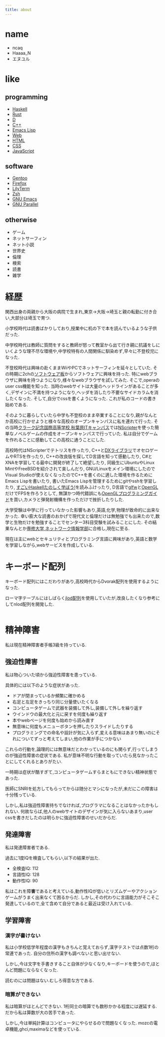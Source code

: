 ```yaml
---
title: about
---
```


# name

* ncaq
* Haaaa_N
* エヌユル

# like

## programming

* [Haskell](https://www.haskell.org/)
* [Rust](https://www.rust-lang.org/)
* [D](https://dlang.org/)
* [C++](https://isocpp.org/)
* [Emacs Lisp](https://www.gnu.org/software/emacs/manual/html_node/elisp/)
* [Web](https://whatwg.org/)
* [HTML](https://html.spec.whatwg.org/multipage/)
* [CSS](https://drafts.csswg.org/)
* [JavaScript](https://github.com/tc39/ecma262)

## software

* [Gentoo](https://www.gentoo.org/)
* [Firefox](https://www.mozilla.org/firefox/)
* [LilyTerm](http://lilyterm.luna.com.tw/)
* [Zsh](https://www.zsh.org/)
* [GNU Emacs](https://www.gnu.org/software/emacs/)
* [GNU Parallel](https://www.gnu.org/software/parallel/)

## otherwise

* ゲーム
* ネットサーフィン
* ネット小説
* 世界史
* 倫理
* 検索
* 読書
* 雑学

# 経歴

関西出身の両親から大阪の病院で生まれ,東京→大阪→埼玉と親の転勤に付き合い,大部分は埼玉で育つ.

小学校時代は読書ばかりしており,授業中に机の下で本を読んでいるような子供だった.

中学校時代は教師に質問をすると教師が怒って教室から出て行き親に抗議をしにいくような理不尽な環境や,中学校特有の人間関係に馴染めず,早々に不登校児になった.

不登校時代は興味の赴くままWiiやPCでネットサーフィンを延々としていた.
その時期に2chの[ソフトウェア板](https://potato.2ch.net/software/)からソフトウェアに興味を持った.
特にwebブラウザに興味を持つようになり,様々なwebブラウザを試してみた.
そこで,operaのuser css機能を知った.
当時のwebサイトは大量のヘッドラインがあることが多く,デザインに不満を持つようになり,ヘッダを消したり不要なサイドカラムを消したくなった.
そして,自分でcssを書くようになった.
これが私のコードの書き始めである.

そのように暮らしていたら中学も不登校のまま卒業することになり,親がなんとか高校に行かせようと様々な高校のオープンキャンパスに私を連れて行った.
その当時[クラーク記念国際高等学校 秋葉原ITキャンパス](https://www.clark.ed.jp/kanto/it/)では[NScripter](http://www.nscripter.com/)を使った簡単なノベルゲームの作成をオープンキャンパスで行っていた.
私は自分でゲームを作れることに感動してこの高校に通うことにした.

高校時代はNScripterでテトリスを作ったり,
C++と[DXライブラリ](http://dxlib.o.oo7.jp/)でオセロゲームやRTSを作ったり,
C++の改良版を探してD言語を知って感動したり,
C#とXNAを学習してる最中に開発が終了して絶望したり,
同級生にUbuntuやLinux MintやFreeBSDを紹介されて楽しんだり,
GNU/Linuxをメイン環境にしたのでVisual Studioが使えなくなったのでC++を書くのに適した環境を作るためにEmacs Lispを書いたり,
書いたEmacs Lispを管理するためにgitやsshを学習したり,
[すごいHaskellたのしく学ぼう!](https://estore.ohmsha.co.jp/titles/978427406885P)を読みふけったり,
D言語で[glfw](http://www.glfw.org/)と[OpenGL](https://www.opengl.org/)だけでFPSを作ろうとして,
無謀かつ時代錯誤にも[OpenGLプログラミングガイド](https://www.amazon.co.jp/dp/4894717239)を買い,カメラと弾発射機構を作っただけで挫折したりした.

大学受験は中学に行っていなかった影響もあり,英語,化学,物理が致命的に出来なかった.
幸い膨大な読書のおかげで現代文と倫理だけは無勉強でも出来たので,数学と生物だけを勉強することでセンター3科目受験を試みることにした.
その結果なんとか[専修大学 ネットワーク情報学部](https://www.senshu-u.ac.jp/sc_grsc/network.html)に合格し,現在に至る.

現在は主にwebとセキュリティとプログラミング言語に興味があり,英語と数学を学習しながら,webサービスを作成している.

# キーボード配列

キーボード配列にはこだわりがあり,高校時代からDvorak配列を使用するようになった.

ローマ字テーブルにはしばらく[jlod配列](http://www.mikage.to/jlod/)を使用していたが,改良したくなり参考にしてnlod配列を開発した.

~~~ {.github-card data-width="100%" data-github="ncaq/nlod"}
~~~

# 精神障害

私は現在精神障害者手帳3級を持っている.

## 強迫性障害

私は物心ついた頃から強迫性障害を患っている.

具体的には以下のような症状があった.

* ドアが閉まっているか頻繁に確かめる
* 右足と左足をきっちり同じ分量使いたくなる
* コンピュータゲームで武器を装備して外し,装備して外しを繰り返す
* ウインドウの最大化と元に戻すを何度も繰り返す
* 本やwebページを何度も始めから読み直す
* 無意味に何度もメニューボタンを押したりスライドしたりする
* プログラミングでの命名や設計が気に入らず,変える意味はあまり無いのにそれについてずっと考えてしまい,他の作業が手につかない

これらの行動を,論理的には無意味だとわかっているのにも関らず,行ってしまうのが強迫性障害の症状である.
私が意味不明な行動を取っていたら見なかったことにしてくれるとありがたい.

一時期は症状が酷すぎて,コンピュータゲームすらまともにできない精神状態であった.

医師にSNRIを処方してもらってからは随分とマシになったが,未だにこの障害は十分残っている.

しかし,私は強迫性障害持ちでなければ,プログラマになることはなかったかもしれない.
何故ならば,他人のwebサイトのデザインが気に入らないあまり,user cssを書きだしたのは明らかに強迫性障害のせいだからだ.

## 発達障害

私は発達障害者である.

過去に1度IQを検査してもらい,以下の結果が出た.

* 全検査IQ: 112
* 言語性IQ: 128
* 動作性IQ: 90

私はこれを障**害**であると考えている,動作性IQが低いとリズムゲーやアクションゲームがうまく出来なくて困るからだ.
しかし,その代わりに言語能力がそこそこ発達しているので,全て含めて自分であると最近は受け入れている.

## 学習障害

### 漢字が書けない

私は小学校低学年程度の漢字もきちんと覚えておらず,漢字テストでは点数1桁の常連であった.
自分の住所の漢字も調べないと思い出せない.

しかし,今は文字を手書きすること自体が少なくなり,キーボードを使うので,ほとんど問題にならなくなった.

読むのには問題はない.むしろ得意な方である.

### 暗算ができない

私は暗算がほとんどできない.
1桁同士の暗算でも数秒かかる程度には遅延する.
だから私は算数が大の苦手であった.

しかし,今は単純計算はコンピュータにやらせるので問題なくなった.
mozcの電卓機能,ghci,maximaなどを使っている.
